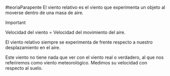 #teoriaParapente 
El viento relativo es el viento que experimenta un objeto al moverse dentro de una masa de aire.

> [!important] 
> Velocidad del viento = Velocidad del movimiento del aire.
> 
> El viento relativo siempre se experimenta de frente respecto a nuestro desplazamiento en el aire.
> 

Este viento no tiene nada que ver con el viento real o verdadero, al que nos referiremos como viento meteorológico. Medimos su velocidad con respecto al suelo.



